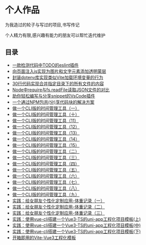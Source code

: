 # 个人作品
为我造过的轮子与写过的项目,书写传记

个人精力有限,感兴趣有能力的朋友可以帮忙迭代维护

## 目录
* [一款检测代码中TODO的eslint插件](./eslint-plugin-todo-ddl.md)
* [向页面注入js实现为图片和文字元素添加透明蒙层](./js-cover.md)
* [封装dotenv库实现类似Vite加载环境变量的行为](./loadEnv.md)
* [30行代码实现合并指定目录下的所有文件的内容](./mergefile.md)
* [Node中require与fs.readFile读取JSON文件的对比](./node-require-json.md)
* [助你轻松编写与分享snippet的VsCode插件](./share-snippets.md)
* [一个通过NPM包共(分)享代码块的解决方案](./snippets.md)
* [做一个CLI版的时间管理工具（一）](./time-tools-1.md)
* [做一个CLI版的时间管理工具（十）](./time-tools-10.md)
* [做一个CLI版的时间管理工具（11）](./time-tools-11.md)
* [做一个CLI版的时间管理工具（12）](./time-tools-12.md)
* [做一个CLI版的时间管理工具（13）](./time-tools-13.md)
* [做一个CLI版的时间管理工具（14）](./time-tools-14.md)
* [做一个CLI版的时间管理工具（15）](./time-tools-15.md)
* [做一个CLI版的时间管理工具（二）](./time-tools-2.md)
* [做一个CLI版的时间管理工具（三）](./time-tools-3.md)
* [做一个CLI版的时间管理工具（四）](./time-tools-4.md)
* [做一个CLI版的时间管理工具（五）](./time-tools-5.md)
* [做一个CLI版的时间管理工具（六）](./time-tools-6.md)
* [做一个CLI版的时间管理工具（七）](./time-tools-7.md)
* [做一个CLI版的时间管理工具（八）](./time-tools-8.md)
* [做一个CLI版的时间管理工具（九）](./time-tools-9.md)
* [实践：给女朋友个性化定制应用-体重记录（一）](./timeLover-1.md)
* [实践：给女朋友个性化定制应用-体重记录（二）](./timeLover-2.md)
* [实践：给女朋友个性化定制应用-体重记录（三）](./timeLover-3.md)
* [实践：使用vue-cli搭建一个Vue3-TS的uni-app工程化项目模板(上)](./uni-vue3-cli_1.md)
* [实践：使用vue-cli搭建一个Vue3-TS的uni-app工程化项目模板(中)](./uni-vue3-cli_2.md)
* [实践：使用vue-cli搭建一个Vue3-TS的uni-app工程化项目模板(下)](./uni-vue3-cli_3.md)
* [开箱即用的Vite-Vue3工程化模板](./vite-vue3-template.md)

<tongji/>